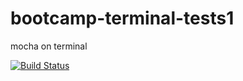 # bootcamp-terminal-tests1
mocha on terminal


[![Build Status](https://travis-ci.com/charl25/bootcamp-terminal-tests1.svg?branch=gh-pages)](https://travis-ci.com/charl25/bootcamp-terminal-tests1)
